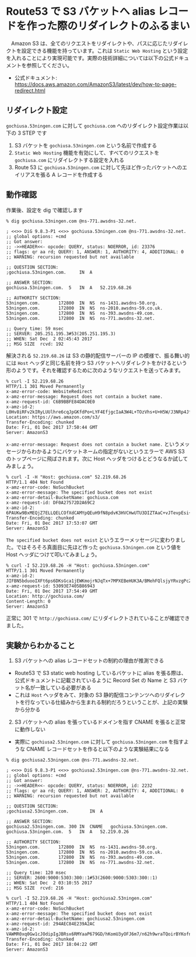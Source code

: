 # Route53 で S3 バケットへ alias レコードを作った際のリダイレクトのふるまい

　Amazon S3 は、全てのリクエストをリダイレクトや、パスに応じたリダイレクトを設定できる機能を持っています。これは `Static Web Hosting` という設定を入れることにより実現可能です。実際の技術詳細については以下の公式ドキュメントを参照してください。

* 公式ドキュメント: https://docs.aws.amazon.com/AmazonS3/latest/dev/how-to-page-redirect.html


## リダイレクト設定

`gochiusa.53ningen.com` に対して `gochiusa.com` へのリダイレクト設定作業は以下の 3 STEP です

1. S3 バケットを `gochiusa.53ningen.com` という名前で作成する
2. `Static Web Hosting` 機能を有効にして、すべてのリクエストを `gochiusa.com` にリダイレクトする設定を入れる
3. Route 53 に `gochiusa.53ningen.com` に対して先ほど作ったバケットへのエイリアスを張る A レコードを作成する


## 動作確認

作業後、設定を dig で確認します

```
% dig gochiusa.53ningen.com @ns-771.awsdns-32.net.

; <<>> DiG 9.8.3-P1 <<>> gochiusa.53ningen.com @ns-771.awsdns-32.net.
;; global options: +cmd
;; Got answer:
;; ->>HEADER<<- opcode: QUERY, status: NOERROR, id: 23376
;; flags: qr aa rd; QUERY: 1, ANSWER: 1, AUTHORITY: 4, ADDITIONAL: 0
;; WARNING: recursion requested but not available

;; QUESTION SECTION:
;gochiusa.53ningen.com.		IN	A

;; ANSWER SECTION:
gochiusa.53ningen.com.	5	IN	A	52.219.68.26

;; AUTHORITY SECTION:
53ningen.com.		172800	IN	NS	ns-1431.awsdns-50.org.
53ningen.com.		172800	IN	NS	ns-2010.awsdns-59.co.uk.
53ningen.com.		172800	IN	NS	ns-393.awsdns-49.com.
53ningen.com.		172800	IN	NS	ns-771.awsdns-32.net.

;; Query time: 59 msec
;; SERVER: 205.251.195.3#53(205.251.195.3)
;; WHEN: Sat Dec  2 02:45:43 2017
;; MSG SIZE  rcvd: 192
```

解決される `52.219.68.26` は S3 の静的配信サーバーの IP の模様で、振る舞い的には `Host` ヘッダと同じ名前を持つ S3 バケットへリダイレクトをかけるという形のようです。それを確認するために次のようなリクエストを送ってみます。

```
% curl -I 52.219.68.26
HTTP/1.1 301 Moved Permanently
x-amz-error-code: WebsiteRedirect
x-amz-error-message: Request does not contain a bucket name.
x-amz-request-id: C6B9BBFE84DAC0E0
x-amz-id-2: L0Hv8iRFv2kIRyLUUlhre6cqJpGKfdPo+LYF4EfjgcIaA3W4L+TOzVhs+U+H5W/J3NRp4Jfnn2A=
Location: https://aws.amazon.com/s3/
Transfer-Encoding: chunked
Date: Fri, 01 Dec 2017 17:50:44 GMT
Server: AmazonS3
```

`x-amz-error-message: Request does not contain a bucket name.` というメッセージからわかるようにバケットネームの指定がないというエラーで AWS S3 のトップページに飛ばされます。次に Host ヘッダをつけるとどうなるか試してみましょう。

```
% curl -I -H "Host: gochiusa.com" 52.219.68.26
HTTP/1.1 404 Not Found
x-amz-error-code: NoSuchBucket
x-amz-error-message: The specified bucket does not exist
x-amz-error-detail-BucketName: gochiusa.com
x-amz-request-id: DF0A27572D2A69C2
x-amz-id-2: 6PAUKw9BxMEQjZ7ELLQELCOfXdCAMYpQEuH9fN8pdvK3HVCHwUTU3DIZTAaC+vJTevpEsi+jo4I=
Transfer-Encoding: chunked
Date: Fri, 01 Dec 2017 17:53:07 GMT
Server: AmazonS3
```

`The specified bucket does not exist` というエラーメッセージに変わりました。ではそろそろ真面目に先ほど作った `gochiusa.53ningen.com` という値を Host ヘッダにつけて叩いてみましょう。

```
% curl -I 52.219.68.26 -H "Host: gochiusa.53ningen.com"
HTTP/1.1 301 Moved Permanently
x-amz-id-2: JIFBN5bduooIXFt6ps6DKsGca1jEWKmojrNJqTx+7MPXEBeHUK3A/BMehFQlsjyYRvzgPcZ2U4w=
x-amz-request-id: 53093E7405B86943
Date: Fri, 01 Dec 2017 17:54:49 GMT
Location: http://gochiusa.com/
Content-Length: 0
Server: AmazonS3
```

正常に 301 で `http://gochiusa.com/` にリダイレクトされていることが確認できました。


## 実験からわかること

1. S3 バケットへの alias レコードセットの制約の理由が推測できる
  * Route53 で S3 static web hosting しているバケットに alias を張る際は、公式ドキュメントに記載されているように Record Set の Name と S3 バケット名が一致している必要がある
  * これは `Host` ヘッダをみて、対象の S3 静的配信コンテンツへのリダイレクトを行なっている仕組みから生まれる制約だろうということが、上記の実験から分かる
2. S3 バケットへの alias を張っているドメインを指す CNAME を張ると正常に動作しない
  * 実際に `gochiusa2.53ningen.com` に対して `gochiusa.53ningen.com` を指すような CNAME レコードセットを作ると以下のような実験結果になる

```
% dig gochiusa2.53ningen.com @ns-771.awsdns-32.net.

; <<>> DiG 9.8.3-P1 <<>> gochiusa2.53ningen.com @ns-771.awsdns-32.net.
;; global options: +cmd
;; Got answer:
;; ->>HEADER<<- opcode: QUERY, status: NOERROR, id: 2232
;; flags: qr aa rd; QUERY: 1, ANSWER: 2, AUTHORITY: 4, ADDITIONAL: 0
;; WARNING: recursion requested but not available

;; QUESTION SECTION:
;gochiusa2.53ningen.com.		IN	A

;; ANSWER SECTION:
gochiusa2.53ningen.com.	300	IN	CNAME	gochiusa.53ningen.com.
gochiusa.53ningen.com.	5	IN	A	52.219.0.26

;; AUTHORITY SECTION:
53ningen.com.		172800	IN	NS	ns-1431.awsdns-50.org.
53ningen.com.		172800	IN	NS	ns-2010.awsdns-59.co.uk.
53ningen.com.		172800	IN	NS	ns-393.awsdns-49.com.
53ningen.com.		172800	IN	NS	ns-771.awsdns-32.net.

;; Query time: 120 msec
;; SERVER: 2600:9000:5303:300::1#53(2600:9000:5303:300::1)
;; WHEN: Sat Dec  2 03:10:55 2017
;; MSG SIZE  rcvd: 216

% curl -I 52.219.68.26 -H "Host: gochiusa2.53ningen.com"
HTTP/1.1 404 Not Found
x-amz-error-code: NoSuchBucket
x-amz-error-message: The specified bucket does not exist
x-amz-error-detail-BucketName: gochiusa2.53ningen.com
x-amz-request-id: 294AEC84E239A2AC
x-amz-id-2: VAWMR0xq0Gw1cJOdipIgJBRsx6RMYaaP679GD/hKomU3yOFJ6m7/n62h9wraTQoirBYKofnO2WM=
Transfer-Encoding: chunked
Date: Fri, 01 Dec 2017 18:04:22 GMT
Server: AmazonS3
```
